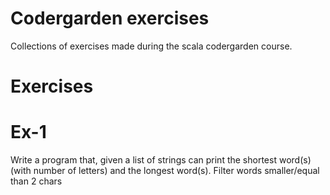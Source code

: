 # Codergarden exercises
Collections of exercises made during the scala codergarden course.

# Exercises

# Ex-1
Write a program that, given a list of strings can print the shortest word(s) (with number of letters) and the longest word(s). Filter words smaller/equal than 2 chars
